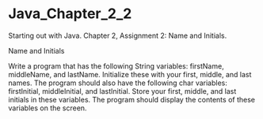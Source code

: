 # Java_Chapter_2_2
Starting out with Java. Chapter 2, Assignment 2: Name and Initials. 

Name and Initials

Write a program that has the following String variables: firstName, middleName, and
lastName. Initialize these with your first, middle, and last names. The program should also
have the following char variables: firstInitial, middleInitial, and lastInitial.
Store your first, middle, and last initials in these variables. The program should display the
contents of these variables on the screen.
